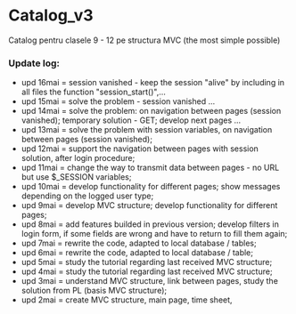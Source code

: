 # Catalog_v3
Catalog pentru clasele 9 - 12 pe structura MVC (the most simple possible)
### Update log:
- upd 16mai = session vanished - keep the session "alive" by including in all files the function "session_start()",...
- upd 15mai = solve the problem - session vanished ...
- upd 14mai = solve the problem: on navigation between pages (session vanished); temporary solution - GET; develop next pages ...
- upd 13mai = solve the problem with session variables, on navigation between pages (session vanished);
- upd 12mai = support the navigation between pages with session solution, after login procedure;
- upd 11mai = change the way to transmit data between pages - no URL but use $_SESSION variables;
- upd 10mai = develop functionality for different pages; show messages depending on the logged user type;
- upd 9mai = develop MVC structure; develop functionality for different pages;
- upd 8mai = add features builded in previous version; develop filters in login form, if some fields are wrong and have to return to fill them again;
- upd 7mai = rewrite the code, adapted to local database / tables;
- upd 6mai = rewrite the code, adapted to local database / table;
- upd 5mai = study the tutorial regarding last received MVC structure;
- upd 4mai = study the tutorial regarding last received MVC structure;
- upd 3mai = understand MVC structure, link between pages, study the solution from PL (basis MVC structure);
- upd 2mai = create MVC structure, main page, time sheet, 
